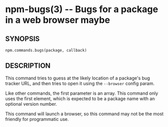 npm-bugs(3) -- Bugs for a package in a web browser maybe
========================================================








































<extoc></extoc>

## SYNOPSIS

    npm.commands.bugs(package, callback)

## DESCRIPTION

This command tries to guess at the likely location of a package's
bug tracker URL, and then tries to open it using the `--browser`
config param.

Like other commands, the first parameter is an array. This command only
uses the first element, which is expected to be a package name with an
optional version number.

This command will launch a browser, so this command may not be the most
friendly for programmatic use.
